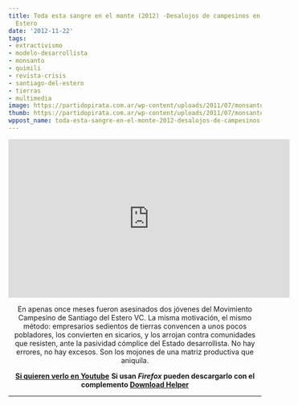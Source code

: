 ```yaml
---
title: Toda esta sangre en el monte (2012) -Desalojos de campesinos en Santiago del
  Estero
date: '2012-11-22'
tags:
- extractivismo
- modelo-desarrollista
- monsanto
- quimili
- revista-crisis
- santiago-del-estero
- tierras
- multimedia
image: https://partidopirata.com.ar/wp-content/uploads/2011/07/monsanto-skull-and-bones1.jpg
thumb: https://partidopirata.com.ar/wp-content/uploads/2011/07/monsanto-skull-and-bones1-150x150.jpg
wppost_name: toda-esta-sangre-en-el-monte-2012-desalojos-de-campesinos-en-santiago-del-estero
---
```


<center>
<iframe src="http://www.youtube.com/embed/ygHFBFw4FN0" frameborder="0" width="560" height="315"></iframe></center>
<p style="text-align: center;">En apenas once meses fueron asesinados dos jóvenes del Movimiento Campesino de Santiago del Estero VC. La misma motivación, el mismo método: empresarios sedientos de tierras convencen a unos pocos pobladores, los convierten en sicarios, y los arrojan contra comunidades que resisten, ante la pasividad cómplice del Estado desarrollista. No hay errores, no hay excesos. Son los mojones de una matriz productiva que aniquila.</p>
<p style="text-align: center;">
<strong><a href="http://youtu.be/ygHFBFw4FN0" target="_blank">Si quieren verlo en Youtube</a></strong>
<strong> Si usan <em>Firefox</em> pueden descargarlo con el complemento <a href="https://addons.mozilla.org/es/firefox/addon/video-downloadhelper/" target="_blank">Download Helper</a></strong></p>


<hr />
